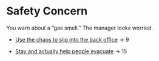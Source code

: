 # Safety Concern

You warn about a “gas smell.” The manager looks worried.

- [Use the chaos to slip into the back office](./scene5g.md) → 9

- [Stay and actually help people evacuate](./scene5h.md) → 15